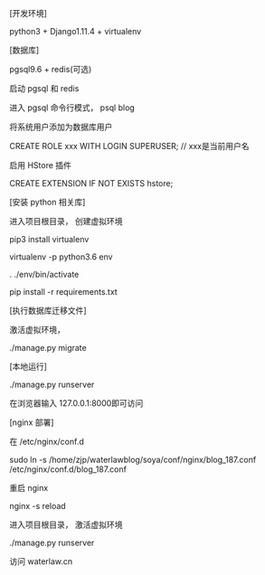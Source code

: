 [开发环境]

python3 + Django1.11.4 + virtualenv

[数据库]

pgsql9.6 + redis(可选)

启动 pgsql 和 redis

进入 pgsql 命令行模式， psql blog

将系统用户添加为数据库用户

CREATE ROLE xxx WITH LOGIN SUPERUSER; // xxx是当前用户名

启用 HStore 插件

CREATE EXTENSION IF NOT EXISTS hstore;

[安装 python 相关库]

进入项目根目录， 创建虚拟环境

pip3 install virtualenv

virtualenv -p python3.6 env

. ./env/bin/activate

pip install -r requirements.txt

[执行数据库迁移文件]

激活虚拟环境，

./manage.py migrate

[本地运行]

./manage.py runserver

在浏览器输入 127.0.0.1:8000即可访问

[nginx 部署]

在 /etc/nginx/conf.d

sudo ln -s /home/zjp/waterlawblog/soya/conf/nginx/blog_187.conf /etc/nginx/conf.d/blog_187.conf

重启 nginx

nginx -s reload

进入项目根目录， 激活虚拟环境

./manage.py runserver

访问 waterlaw.cn